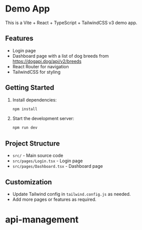 # Demo App

This is a Vite + React + TypeScript + TailwindCSS v3 demo app.

## Features
- Login page
- Dashboard page with a list of dog breeds from https://dogapi.dog/api/v2/breeds
- React Router for navigation
- TailwindCSS for styling

## Getting Started

1. Install dependencies:
   ```sh
   npm install
   ```
2. Start the development server:
   ```sh
   npm run dev
   ```

## Project Structure
- `src/` - Main source code
- `src/pages/Login.tsx` - Login page
- `src/pages/Dashboard.tsx` - Dashboard page

## Customization
- Update Tailwind config in `tailwind.config.js` as needed.
- Add more pages or features as required.
# api-management
